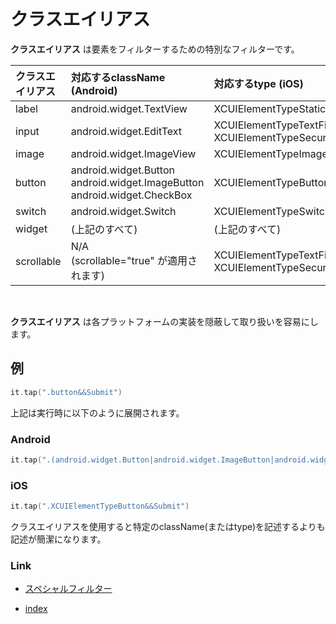 # クラスエイリアス

**クラスエイリアス** は要素をフィルターするための特別なフィルターです。

| クラスエイリアス   | 対応するclassName (Android)                                                          | 対応するtype (iOS)                                              |
|:-----------|:---------------------------------------------------------------------------------|:------------------------------------------------------------|
| label      | android.widget.TextView                                                          | XCUIElementTypeStaticText                                   |
| input      | android.widget.EditText                                                          | XCUIElementTypeTextField<br/>XCUIElementTypeSecureTextField |
| image      | android.widget.ImageView                                                         | XCUIElementTypeImage                                        |
| button     | android.widget.Button<br/>android.widget.ImageButton<br/>android.widget.CheckBox | XCUIElementTypeButton                                       |
| switch     | android.widget.Switch                                                            | XCUIElementTypeSwitch                                       |
| widget     | (上記のすべて)                                                                         | (上記のすべて)                                                    |
| scrollable | N/A<br>(scrollable="true" が適用されます)                                               | XCUIElementTypeTextField<br>XCUIElementTypeSecureTextField  |

<br>

**クラスエイリアス** は各プラットフォームの実装を隠蔽して取り扱いを容易にします。

## 例

```kotlin
it.tap(".button&&Submit")
```

上記は実行時に以下のように展開されます。

### Android

```kotlin
it.tap(".(android.widget.Button|android.widget.ImageButton|android.widget.CheckBox)&&Submit")
```

### iOS

```kotlin
it.tap(".XCUIElementTypeButton&&Submit")
```

クラスエイリアスを使用すると特定のclassName(またはtype)を記述するよりも記述が簡潔になります。

### Link

- [スペシャルフィルター](../special_filter/special_filter_ja.md)


- [index](../../../index_ja.md)

